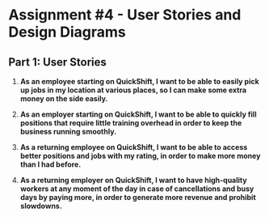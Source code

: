 # Assignment #4 - User Stories and Design Diagrams

## Part 1: User Stories

1. **As an employee starting on QuickShift, I want to be able to easily pick up jobs in my location at various places, so I can make some extra money on the side easily.**

2. **As an employer starting on QuickShift, I want to be able to quickly fill positions that require little training overhead in order to keep the business running smoothly.**

3. **As a returning employee on QuickShift, I want to be able to access better positions and jobs with my rating, in order to make more money than I had before.**

4. **As a returning employer on QuickShift, I want to have high-quality workers at any moment of the day in case of cancellations and busy days by paying more, in order to generate more revenue and prohibit slowdowns.**